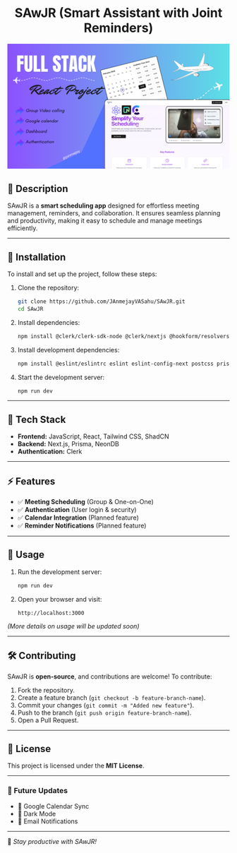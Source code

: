 <h1 align="center">SAwJR (Smart Assistant with Joint Reminders)</h1>

![Project Thumbnail](public/@janmejay.png)

## 📌 Description
SAwJR is a **smart scheduling app** designed for effortless meeting management, reminders, and collaboration. It ensures seamless planning and productivity, making it easy to schedule and manage meetings efficiently.

---

## 🚀 Installation

To install and set up the project, follow these steps:

1. Clone the repository:
   ```sh
   git clone https://github.com/JAnmejayVASahu/SAwJR.git
   cd SAwJR
   ```
2. Install dependencies:
   ```sh
   npm install @clerk/clerk-sdk-node @clerk/nextjs @hookform/resolvers @prisma/client @radix-ui/react-avatar @radix-ui/react-checkbox @radix-ui/react-dialog @radix-ui/react-icons @radix-ui/react-label @radix-ui/react-select @radix-ui/react-slot @radix-ui/react-tabs class-variance-authority clg clsx date-fns embla-carousel-autoplay embla-carousel-react googleapis lucide-react next pg react react-day-picker react-dom react-hook-form react-spinners tailwind-merge tailwindcss-animate vaul zod --save
   ```
3. Install development dependencies:
   ```sh
   npm install @eslint/eslintrc eslint eslint-config-next postcss prisma tailwindcss --save-dev
   ```
4. Start the development server:
   ```sh
   npm run dev
   ```

---

## 📂 Tech Stack
- **Frontend:** JavaScript, React, Tailwind CSS, ShadCN
- **Backend:** Next.js, Prisma, NeonDB
- **Authentication:** Clerk

---

## ⚡ Features
- ✅ **Meeting Scheduling** (Group & One-on-One)
- ✅ **Authentication** (User login & security)
- ✅ **Calendar Integration** (Planned feature)
- ✅ **Reminder Notifications** (Planned feature)

---

## 🔧 Usage
1. Run the development server:
   ```sh
   npm run dev
   ```
2. Open your browser and visit:
   ```
   http://localhost:3000
   ```

_(More details on usage will be updated soon)_

---

## 🛠️ Contributing
SAwJR is **open-source**, and contributions are welcome! To contribute:
1. Fork the repository.
2. Create a feature branch (`git checkout -b feature-branch-name`).
3. Commit your changes (`git commit -m "Added new feature"`).
4. Push to the branch (`git push origin feature-branch-name`).
5. Open a Pull Request.

---

## 📜 License
This project is licensed under the **MIT License**.

---

### 🎯 Future Updates
- 📌 Google Calendar Sync
- 📌 Dark Mode
- 📌 Email Notifications

---

🚀 *Stay productive with SAwJR!*

